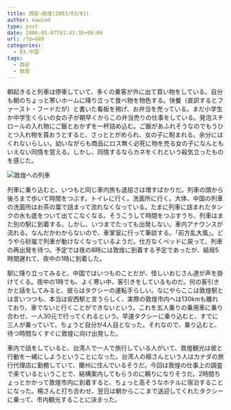 ```yaml
---
title: 西安⇒敦煌(2003/03/01)
author: eawind
type: post
date: 2006-05-07T01:43:36+09:00
url: /?p=689
categories:
  - 03.中国
tags:
  - 西安
  - 敦煌
---
```

朝起きると列車は停車していて、多くの乗客が外に出て買い物をしている。自分も朝のちょっと寒いホームに降り立って食べ物を物色する。快餐（直訳するとファースト・フードだが）と書いた看板を掲げ、お弁当を売っている。まだ小学生か中学生くらいの女の子が朝早くからこの弁当売りの仕事をしている。発泡スチロールの入れ物にご飯とおかずを一杯詰め込む。ご飯があふれそうなのでもうひとつ入れ物を貰おうとすると、さっととがめられ、女の子に睨まれる。余分にはくれないらしい。幼いながらも商品にロス無く必死に物を売る女の子になんともいえない同情を覚える。しかし、同情するならカネをくれという殺気立ったものを感じた。

![敦煌への列車](/img/wp/2006/05/200303010254381.jpg)

列車に乗り込むと、いつもと同じ車内旅も退屈さは増すばかりだ。列車の頭から後ろまで歩いて時間をつぶす。トイレに行く。洗面所に行く。大体、中国の列車の洗面所はお茶の葉で詰まって流れなくなっている。たまに列車に詰まれたタンクの水も底をついて出てこなくなる。そうこうして時間をつぶすうち、列車はまた別の駅に到着する。しかし、いつまでたっても出発しない。車内アナウンスが流れる。なんだかわからないので、車掌室に行って筆談する。「前方乱大風」。どうやら砂嵐で列車が動けなくなっているようだ。仕方なくベッドに戻って、列車の再出発を待つ。予定では夜の8時には敦煌に到着する予定であったが、結局5時間遅れて、夜中の1時に到着した。

駅に降り立ってみると、中国ではいつものことだが、怪しいおじさん達が声を掛けてくる。夜中の1時でも、よく寒い中、客引きをしているものだ。何の客引きかと話をしてみると、彼らはタクシーの運転手らしい。なにやらここは敦煌駅とは言いつつも、本当は安西駅と言うらしく、実際の敦煌市内へは130kmも離れており、車でないと行くことができないという。これを五人乗りの乗用車に乗り合わせ、一人30元で行ってくれるという。早速タクシーに乗り込むと、すでに三人が乗っていて、ちょうど自分が4人目となった。それなので、乗り込むと、待つ時間なくすぐに敦煌に向け出発した。

車内で話をしていると、台湾人で一人で旅行している人がいて、敦煌観光は彼と行動を一緒にしようということになった。台湾人の楊さんという人はカナダの旅行代理店に勤務していて、蘭州に住んでいるそうだ。今回は敦煌の仕事上の調査で来ているということで、結構案内してもらうのに頼りになりそうだ。2時間ちょっとかかって敦煌市内に到着すると、ちょっと高そうなホテルに宿泊することになった。楊さんと打ち合わせ、翌日は朝からここまで送迎してくれたタクシーに乗って、市内観光することに決まった。
